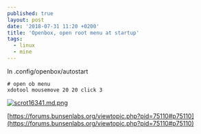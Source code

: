 ```yaml
---
published: true
layout: post
date: '2018-07-31 11:20 +0200'
title: 'Openbox, open root menu at startup'
tags:
  - linux
  - mine
---
```

In .config/openbox/autostart

	# open ob menu
	xdotool mousemove 20 20 click 3
    
[![scrot16341.md.png](https://cdn.scrot.moe/images/2018/07/31/scrot16341.md.png)](https://scrot.moe/image/97A7X)
    
[https://forums.bunsenlabs.org/viewtopic.php?pid=75110#p75110](https://forums.bunsenlabs.org/viewtopic.php?pid=75110#p75110)
